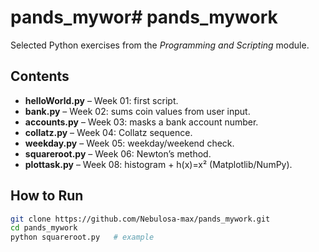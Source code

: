 # pands_mywor# pands_mywork

Selected Python exercises from the *Programming and Scripting* module.

## Contents
- **helloWorld.py** – Week 01: first script.
- **bank.py** – Week 02: sums coin values from user input.
- **accounts.py** – Week 03: masks a bank account number.
- **collatz.py** – Week 04: Collatz sequence.
- **weekday.py** – Week 05: weekday/weekend check.
- **squareroot.py** – Week 06: Newton’s method.
- **plottask.py** – Week 08: histogram + h(x)=x² (Matplotlib/NumPy).

## How to Run
```bash
git clone https://github.com/Nebulosa-max/pands_mywork.git
cd pands_mywork
python squareroot.py   # example